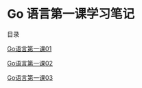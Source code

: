 # Go 语言第一课学习笔记

目录

[Go语言第一课01](./columnnotes/Go%E8%AF%AD%E8%A8%80%E7%AC%AC%E4%B8%80%E8%AF%BE01.md)

[Go语言第一课02](./columnnotes/Go%E8%AF%AD%E8%A8%80%E7%AC%AC%E4%B8%80%E8%AF%BE02.md)

[Go语言第一课03](./columnnotes/Go%E8%AF%AD%E8%A8%80%E7%AC%AC%E4%B8%80%E8%AF%BE03.md)
